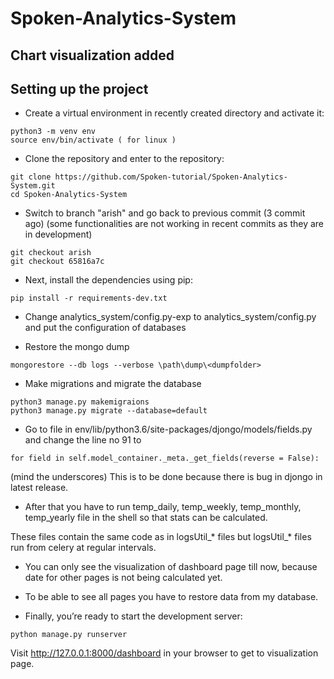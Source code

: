 # Spoken-Analytics-System


## Chart visualization added

## Setting up the project
* Create a virtual environment in recently created directory and activate it:
```
python3 -m venv env
source env/bin/activate ( for linux )
```

* Clone the repository and enter to the repository:
```
git clone https://github.com/Spoken-tutorial/Spoken-Analytics-System.git
cd Spoken-Analytics-System
```

* Switch to branch "arish" and go back to previous commit (3 commit ago) (some functionalities are not working in recent commits as they are in development)
```
git checkout arish
git checkout 65816a7c
```


* Next, install the dependencies using pip:
```
pip install -r requirements-dev.txt 
```

* Change analytics_system/config.py-exp to analytics_system/config.py and put the configuration of databases

* Restore the mongo dump
```
mongorestore --db logs --verbose \path\dump\<dumpfolder>
```

* Make migrations and migrate the database
```
python3 manage.py makemigraions
python3 manage.py migrate --database=default
```

* Go to file in env/lib/python3.6/site-packages/djongo/models/fields.py and change the line no 91 to
```
for field in self.model_container._meta._get_fields(reverse = False):
```
(mind the underscores)
This is to be done because there is bug in djongo in latest release.

* After that you have to run temp_daily, temp_weekly, temp_monthly, temp_yearly file in the shell so that stats can be calculated.

These files contain the same code as in logsUtil_* files but logsUtil_* files run from celery at regular intervals.

* You can only see the visualization of dashboard page till now, because date for other pages is not being calculated yet.

* To be able to see all pages you have to restore data from my database.

* Finally, you’re ready to start the development server:
```
python manage.py runserver
```

Visit http://127.0.0.1:8000/dashboard in your browser to get to visualization page.




